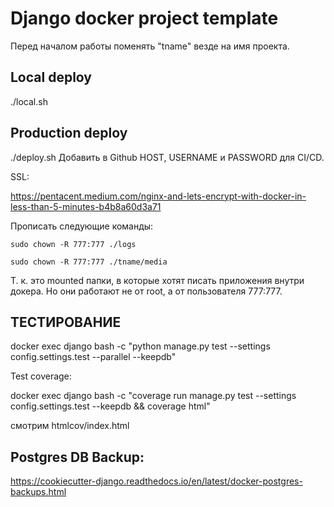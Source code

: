 # Django docker project template
Перед началом работы поменять "tname" везде на имя проекта.

## Local deploy
./local.sh

## Production deploy
./deploy.sh
Добавить в Github HOST, USERNAME и PASSWORD для CI/CD.

SSL:

https://pentacent.medium.com/nginx-and-lets-encrypt-with-docker-in-less-than-5-minutes-b4b8a60d3a71

Прописать следующие команды:

`sudo chown -R 777:777 ./logs`

`sudo chown -R 777:777 ./tname/media`

Т. к. это mounted папки, в которые хотят писать приложения внутри докера. Но они работают не от root, а от пользователя 777:777.

## ТЕСТИРОВАНИЕ

docker exec django bash -c "python manage.py test --settings config.settings.test --parallel --keepdb"

Test coverage: 

docker exec django bash -c "coverage run manage.py test --settings config.settings.test --keepdb && coverage html"

смотрим htmlcov/index.html


## Postgres DB Backup:
https://cookiecutter-django.readthedocs.io/en/latest/docker-postgres-backups.html

